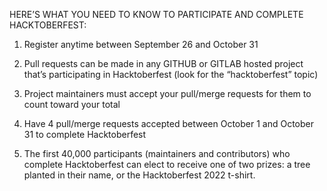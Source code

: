 HERE’S WHAT YOU NEED TO KNOW TO PARTICIPATE AND COMPLETE HACKTOBERFEST:

1) Register anytime between September 26 and October 31

2) Pull requests can be made in any GITHUB or GITLAB hosted project that’s participating in Hacktoberfest (look for the “hacktoberfest” topic)

3) Project maintainers must accept your pull/merge requests for them to count toward your total

4) Have 4 pull/merge requests accepted between October 1 and October 31 to complete Hacktoberfest

5) The first 40,000 participants (maintainers and contributors) who complete Hacktoberfest can elect to receive one of two prizes: a tree planted in their name, or the Hacktoberfest 2022 t-shirt.

